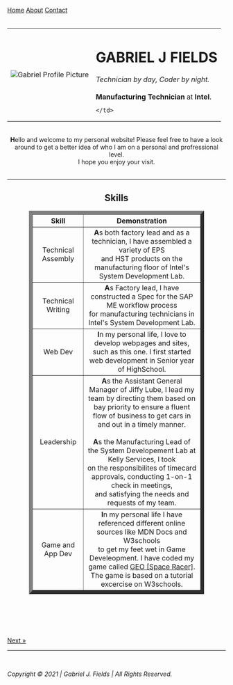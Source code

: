 <!DOCTYPE html>
<html lang="en" dir="ltr">
<meta name="viewport" content="width=device-width, initial-scale=1">
<style>
  body {
    background-image: url("BackGround.jpg");
  }

  body {
    margin: 0;
    font-family: Arial, Helvetica, sans-serif;
  }

  div.c {
    -webkit-text-decoration-line: underline;
    /* Chrome  */
    text-decoration-line: underline;
  }

  .topnav {
    overflow: hidden;
    background-color: #333;
  }

  .topnav a {
    float: left;
    display: block;
    color: #f2f2f2;
    text-align: center;
    padding: 14px 16px;
    text-decoration: none;
    font-size: 17px;
  }

  .topnav a:hover {
    background-color: Grey;
    color: white;
  }

  .topnav a.active {
    background-color: Black;
    color: Grey;
  }

  .topnav .icon {
    display: none;
  }

  @media screen and (max-width: 600px) {
    .topnav a:not(:first-child) {
      display: none;
    }

    .topnav a.icon {
      float: right;
      display: block;
    }
  }

  @media screen and (max-width: 600px) {
    .topnav.responsive {
      position: relative;
    }

    .topnav.responsive .icon {
      position: absolute;
      right: 0;
      top: 0;
    }

    .topnav.responsive a {
      float: none;
      display: block;
      text-align: left;
    }
  }

  .circle {
    background-color: black;
    ;
    border: 8px solid black;
    height: 300px;
    border-radius: 50%;
    -moz-border-radius: 50%;
    -webkit-border-radius: 50%;
    width: 300px;
  }

  a {
    text-decoration: none;
    display: inline-block;
    padding: 10px 20px;
  }

  a:hover {
    background-color: Silver;
    color: White;
  }

  li:hover {
    background-color: none;
    color: white;
  }

  .next {
    background-color: Grey;
    color: White;
  }

  .p1 {
    color: White;
    font-size: 20px;
    font-family: serif;
    font-style: normal;
  }

  .p2 {
    font-weight: 300;
    color: white;
    font-family: serif;
    font-style: normal;
    font-size: 20px;
  }

  h1 {
    color: Grey;
    font-style: normal;
  }

  h2 {
    color: Grey;
    font-family: serif;
  }

  .txt1 {
      color: Blue;
      text-decoration-line: underline;
      text-decoration-color: White ;
  }

  .txt2 {
      text-decoration-line: underline;
      text-decoration-color: blue;
  }

  .txt3 {
      color: Blue;
  }


  .ul {
    color: White;
    font-family: serif;
    font-size: 20px;
  }

  th {
    color: White;
    font-family: serif;
  }

  .td1 {
    color: White;
    font-family: serif;
  }

  .tblb {
    border-color: Gold;
    border-style: dashed;
  }

  .tblb2 {
    border-color: Silver;
    border-style: groove;
  }

  .footer {
    position:relative;
    left: 0;
    bottom: 0;
    width: 100%;
    background-color: none;
    color: white;
    text-align: center;
}
</style>

<head>
  <meta charset="utf-8">
  <title>Gabriel J Fields Website | Homepage</title>
</head>
<div class="topnav" id="myTopnav">
  <a href="index.html" class="active">Home</a>
  <a href="aboutme.html">About</a>
  <a href="contactme.html">Contact</a>
  <a href="javascript:void(0);" class="icon" onclick="myFunction()">
    <i class="fa fa-bars"></i>
  </a>
</div>

<div style="padding-left:16px">

</div>

<script>
  function myFunction() {
    var x = document.getElementById("myTopnav");
    if (x.className === "topnav") {
      x.className += " responsive";
    } else {
      x.className = "topnav";
    }
  }
</script>

</br>


<div class="c">

</div>
<center>
<table>
  <tr>
    <td>
      <img src="Stark Dodger.png" class="circle" alt="Gabriel Profile Picture">
    </td>
    <td>
      <h1 class="h1"> GABRIEL J FIELDS </h1>
      <p2 class="p2">
        <em>Technician by day, Coder by night.</em>
      </p2></br></br>
      <p2 class="p2">
      <strong>Manufacturing Technician</strong> at <p1 class="txt1"><strong>Intel</strong></p1>.
    </br>
      </p2>

    </td>
  </tr>
</table>
</center>
</br>

<center>
  <p2 class="p2">
    <p2 class="txt3"><strong>H</strong></p2>ello and welcome to my personal website! Please feel free to have a look around to get a better idea of who I am on a personal
    and profressional level. <br />I hope you enjoy your visit.
  </p2>
</center> </br>
<hr size="3" noshade>
<h2 align="center">Skills</h2>
<center>
  <table style="width:80%" border="8" class="tblb2">
    <tr>
      <th>Skill</th>
      <th>Demonstration</th>
    </tr>
    <tr align="center">
      <td class="td1">Technical Assembly</td>
      <td class="td1"><strong>A</strong>s both factory lead and as a technician, I have assembled a variety of EPS </br> and HST products on the manufacturing floor
      of Intel's System Development Lab.</td>
    </tr>
    <tr align="center">
      <td class="td1">Technical Writing</td>
      <td class="td1"><strong>A</strong>s Factory lead, I have constructed a Spec for the SAP ME workflow process </br> for manufacturing technicians in
      Intel's System Development Lab. </td>
    </tr>
    <tr align="center">
      <td class="td1">Web Dev</td>
      <td class="td1"><strong>I</strong>n my personal life, I love to develop webpages and sites, such as this one.
        I first started</br> web development in Senior year of HighSchool.</td>
    </tr>
    <tr align="center">
      <td class="td1">Leadership</td>
      <td class="td1"> <strong>A</strong>s the Assistant General Manager of Jiffy Lube,  I lead my team by
      directing them based on </br>
       bay priority to ensure a fluent flow of business to get cars in and out in a timely manner. </br></br>
    <strong>A</strong>s the Manufacturing Lead of the System Developement Lab at Kelly Services, I took </br>
     on the responsibilites of timecard approvals, conducting 1-on-1 check in meetings, </br>
     and satisfying the needs and requests of my team.
    </td>
    </tr>
    <tr align="center">
      <td class="td1">Game and App Dev</td>
      <td class="td1"><strong>I</strong>n my personal life I have referenced different online sources like MDN Docs and W3schools </br>
         to get my feet wet
      in Game Develeopment. I have coded my game called <a href="file:///C:/Users/GabeF/Desktop/Game%20Development%20(Atom)/HyperNerd%20Games/Geo/GEO%20[Space%20Racer].html">GEO [Space Racer]</a>.
    </br> The game is based on a tutorial excercise on W3schools.</td>
    </tr>
  </table>
</center></br>

</br>
</br>
</br>


<a href="aboutme.html" class="next">Next &raquo;</a></br>

<hr size="3" noshade></br>

<div class="footer">
  <p><em>Copyright © 2021 | Gabriel J. Fields | All Rights Reserved.</em></p>
</div>



</body>




</html>
